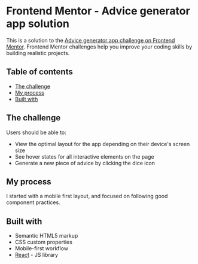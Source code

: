 # Frontend Mentor - Advice generator app solution
This is a solution to the [Advice generator app challenge on Frontend Mentor](https://www.frontendmentor.io/challenges/advice-generator-app-QdUG-13db). Frontend Mentor challenges help you improve your coding skills by building realistic projects.

## Table of contents
- [The challenge](#the-challenge)
- [My process](#my-process)
- [Built with](#built-with)

## The challenge
Users should be able to:
- View the optimal layout for the app depending on their device's screen size
- See hover states for all interactive elements on the page
- Generate a new piece of advice by clicking the dice icon

## My process
I started with a mobile first layout, and focused on following good component practices.

## Built with
- Semantic HTML5 markup
- CSS custom properties
- Mobile-first workflow
- [React](https://reactjs.org/) - JS library